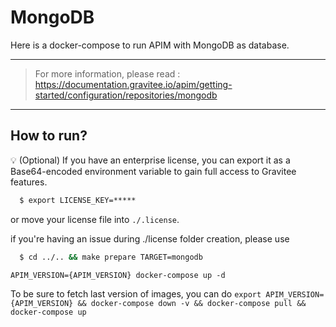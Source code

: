 # MongoDB

Here is a docker-compose to run APIM with MongoDB as database.

---
> For more information, please read :
> https://documentation.gravitee.io/apim/getting-started/configuration/repositories/mongodb
---

## How to run?

💡 (Optional) If you have an enterprise license, you can export it as a Base64-encoded environment variable to gain full access to Gravitee features.
```cmd
  $ export LICENSE_KEY=*****
```
or move your license file into `./.license`.

if you're having an issue during ./license folder creation, please use 

```cmd
  $ cd ../.. && make prepare TARGET=mongodb
```

`APIM_VERSION={APIM_VERSION} docker-compose up -d ` 

To be sure to fetch last version of images, you can do
`export APIM_VERSION={APIM_VERSION} && docker-compose down -v && docker-compose pull && docker-compose up`

